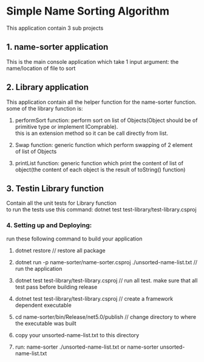 

# Simple Name Sorting Algorithm

This application contain 3 sub projects

## 1. name-sorter application

This is the main console application which take 1 input argument: the name/location of file to sort<br/>


## 2. Library application

This application contain all the helper function for the name-sorter function.<br />
some of the library function is: 

1. performSort function: perform sort on list of Objects(Object should be of primitive type or implement IComprable). <br />
this is an extension method so it can be call directly from list.

2. Swap function: generic function which perform swapping of 2 element of list of Objects <br />

3. printList function: generic function which print the content of list of object(the content of each object is the result of toString() function)

## 3. Testin Library function

Contain all the unit tests for Library function <br />
to run the tests use this command: dotnet test test-library/test-library.csproj 


### 4. Setting up and Deploying:

run these following command to build your application

1. dotnet restore // restore all package 

2. dotnet run -p name-sorter/name-sorter.csproj ./unsorted-name-list.txt  // run the application

3. dotnet test test-library/test-library.csproj  // run all test. make sure that all test pass before building release

4. dotnet test test-library/test-library.csproj  // create a framework dependent executable 

5. cd name-sorter/bin/Release/net5.0/publish // change directory to where the executable was built

6. copy your unsorted-name-list.txt to this directory

7. run:  name-sorter ./unsorted-name-list.txt or name-sorter unsorted-name-list.txt 